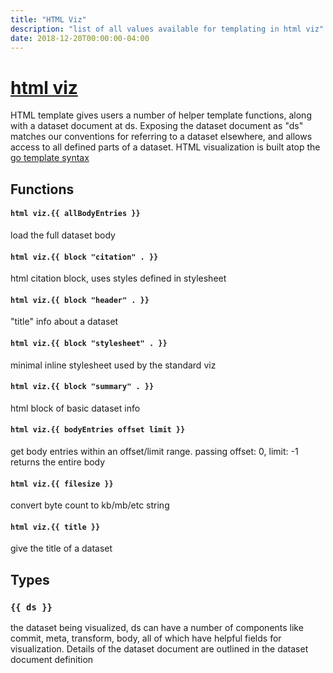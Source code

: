 ```yaml
---
title: "HTML Viz"
description: "list of all values available for templating in html viz"
date: 2018-12-20T00:00:00-04:00
---
```


# <a id="html viz" href="#html viz">html viz</a>
HTML template gives users a number of helper template functions, along with a  dataset document at ds. Exposing the dataset  document as "ds" matches our conventions for referring to a dataset elsewhere, and allows access to all defined parts of a dataset. HTML visualization is built atop the [go template syntax](https://golang.org/pkg/text/template/#hdr-Functions)
## Functions

#### `html viz.{{ allBodyEntries }}`
load the full dataset body

#### `html viz.{{ block "citation" . }}`
html citation block, uses styles defined in stylesheet

#### `html viz.{{ block "header" . }}`
"title" info about a dataset

#### `html viz.{{ block "stylesheet" . }}`
minimal inline stylesheet used by the standard viz

#### `html viz.{{ block "summary" . }}`
html block of basic dataset info

#### `html viz.{{ bodyEntries offset limit }}`
get body entries within an offset/limit range. passing offset: 0, limit: -1 returns the entire body

#### `html viz.{{ filesize }}`
convert byte count to kb/mb/etc string

#### `html viz.{{ title }}`
give the title of a dataset


## Types
### `{{ ds }}`
the dataset being visualized, ds can have a number of components like commit, meta, transform, body, all of which have helpful fields for visualization. Details of the dataset document are outlined in the dataset document definition